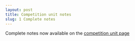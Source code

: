 ```yaml
---
layout: post
title: Competition unit notes
slug: 1 Complete notes
---
```


Complete notes now available on the [competition unit page](/competition.html)
